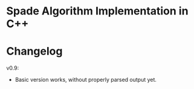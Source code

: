 Spade Algorithm Implementation in C++
====

Changelog 
=====
v0.9:
 -  Basic version works, without properly parsed output yet.


